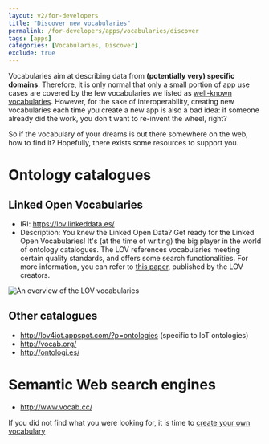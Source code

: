 ```yaml
---
layout: v2/for-developers
title: "Discover new vocabularies"
permalink: /for-developers/apps/vocabularies/discover
tags: [apps]
categories: [Vocabularies, Discover]
exclude: true
---
```


Vocabularies aim at describing data from __(potentially very) specific domains__. Therefore, it is only normal that only a small portion of app use cases are covered by the few vocabularies we listed as [well-known vocabularies](/for-developers/apps/vocabularies/well-known). However, for the sake of interoperability, creating new vocabularies each time you create a new app is also a bad idea: if someone already did the work, you don't want to re-invent the wheel, right?

So if the vocabulary of your dreams is out there somewhere on the web, how to find it? Hopefully, there exists some resources to support you.

# Ontology catalogues

## Linked Open Vocabularies
- IRI: https://lov.linkeddata.es/
- Description: You knew the Linked Open Data? Get ready for the Linked Open Vocabularies! It's (at the time of writing) the big player in the world of ontology catalogues. The LOV references vocabularies meeting certain quality standards, and offers some search functionalities. For more information, you can refer to [this paper](https://www.researchgate.net/profile/Ghislain_Atemezing/publication/312015882_Linked_Open_Vocabularies_LOV_A_gateway_to_reusable_semantic_vocabularies_on_the_Web/links/59fc2870aca272347a1f33f5/Linked-Open-Vocabularies-LOV-A-gateway-to-reusable-semantic-vocabularies-on-the-Web.pdf), published by the LOV creators.

![An overview of the LOV vocabularies]({{site.baseurl}}/assets/img/tutorials/vocabularies/lov_test.png)

## Other catalogues

- http://lov4iot.appspot.com/?p=ontologies (specific to IoT ontologies)
- http://vocab.org/
- http://ontologi.es/

# Semantic Web search engines

- http://www.vocab.cc/

If you did not find what you were looking for, it is time to [create your own vocabulary](/for-developers/apps/vocabularies/create)
